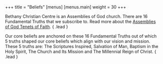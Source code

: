 +++
title	 = "Beliefs"
[menus]
  [menus.main]
    weight = 30
+++

Bethany Christian Centre is an Assemblies of God church. There are 16
Fundamental Truths that we subscribe to. Read more about the [Assemblies of God
Tenets of Faith](https://www.ag.org.sg/tenets-of-faith/).
{ .lead }

Our core beliefs are anchored on these 16 Fundamental Truths out of which 5
truths shaped our core beliefs which align with our vision and mission. These 5
truths are: The Scriptures Inspired, Salvation of Man, Baptism in the Holy
Spirit, The Church and Its Mission and The Millennial Reign of Christ.
{ .lead }
